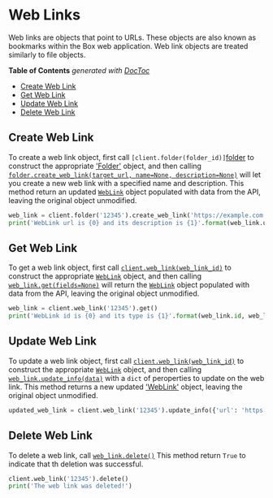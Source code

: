 Web Links
=========

Web links are objects that point to URLs. These objects are also known as
bookmarks within the Box web application. Web link objects are treated
similarly to file objects.

<!-- START doctoc generated TOC please keep comment here to allow auto update -->
<!-- DON'T EDIT THIS SECTION, INSTEAD RE-RUN doctoc TO UPDATE -->
**Table of Contents**  *generated with [DocToc](https://github.com/thlorenz/doctoc)*

- [Create Web Link](#create-web-link)
- [Get Web Link](#get-web-link)
- [Update Web Link](#update-web-link)
- [Delete Web Link](#delete-web-link)

<!-- END doctoc generated TOC please keep comment here to allow auto update -->

Create Web Link
---------------

To create a web link object, first call `[client.folder(folder_id)]`[folder] to construct the appropriate ['Folder'][folder_class] object, and then calling [`folder.create_web_link(target_url, name=None, description=None)`][create] will let you create a new web link with a specified name and description. This method return an updated [`WebLink`][web_link_class] object populated with data from the API, leaving the original object unmodified.

```python
web_link = client.folder('12345').create_web_link('https://example.com', 'Example Link', 'This is the description')
print('WebLink url is {0} and its description is {1}'.format(web_link.url, web_link.description))
```

[folder]: https://box-python-sdk.readthedocs.io/en/latest/boxsdk.client.html#boxsdk.client.client.Client.folder
[folder_class]: https://box-python-sdk.readthedocs.io/en/latest/boxsdk.object.html#boxsdk.object.folder.Folder
[create]: https://box-python-sdk.readthedocs.io/en/latest/boxsdk.object.html#boxsdk.object.folder.Folder.create_web_link
[web_link_class]: https://box-python-sdk.readthedocs.io/en/latest/boxsdk.object.html#boxsdk.object.web_link.WebLink

Get Web Link
------------

To get a web link object, first call [`client.web_link(web_link_id)`][web_link] to construct the appropriate [`WebLink`][web_link_class] object, and then calling [`web_link.get(fields=None)`][get] will return the [`WebLink`][web_link_class] object populated with data from the API, leaving the original object unmodified.

```python
web_link = client.web_link('12345').get()
print('WebLink id is {0} and its type is {1}'.format(web_link.id, web_link.type))
```

[web_link]: https://box-python-sdk.readthedocs.io/en/latest/boxsdk.client.html#boxsdk.client.client.Client.web_link
[web_link_class]: https://box-python-sdk.readthedocs.io/en/latest/boxsdk.object.html#boxsdk.object.web_link.WebLink
[get]: https://box-python-sdk.readthedocs.io/en/latest/boxsdk.object.html#boxsdk.object.base_object.BaseObject.get

Update Web Link
---------------

To update a web link object, first call [`client.web_link(web_link_id)`][web_link] to construct the appropriate [`WebLink`][web_link_class] object, and then calling [`web_link.update_info(data)`][update_info] with a `dict` of peroperties to update on the web link. This method returns a new updated ['WebLink'][web_link_class] object, leaving the original object unmodified.

```python
updated_web_link = client.web_link('12345').update_info({'url': 'https://newurl.com'})
```

[web_link]: https://box-python-sdk.readthedocs.io/en/latest/boxsdk.client.html#boxsdk.client.client.Client.web_link
[update_info]: https://box-python-sdk.readthedocs.io/en/latest/boxsdk.object.html#boxsdk.object.base_object.BaseObject.update_info
[web_link_class]: https://box-python-sdk.readthedocs.io/en/latest/boxsdk.object.html#boxsdk.object.web_link.WebLink

Delete Web Link
---------------

To delete a web link, call [`web_link.delete()`][delete] This method return `True` to indicate that th deletion was successful.

```python
client.web_link('12345').delete()
print('The web link was deleted!')
```

[delete]: https://box-python-sdk.readthedocs.io/en/latest/boxsdk.object.html#boxsdk.object.base_object.BaseObject.delete
